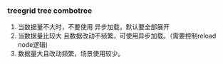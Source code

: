 ### treegrid tree combotree
1. 当数据量不大时，不要使用 异步加载，默认要全部展开
2. 当数据量比较大 且数据改动不频繁，可使用异步加载。（需要控制reload node逻辑)
3. 数据量大且改动频繁，场景使用较少。